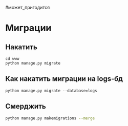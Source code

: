 #может_пригодится

# Миграции

## Накатить

```shell
cd www
python manage.py migrate
```

## Как накатить миграции на logs-бд

```shell
python manage.py migrate --database=logs
```

## Смерджить

```sh
python manage.py makemigrations --merge
```

